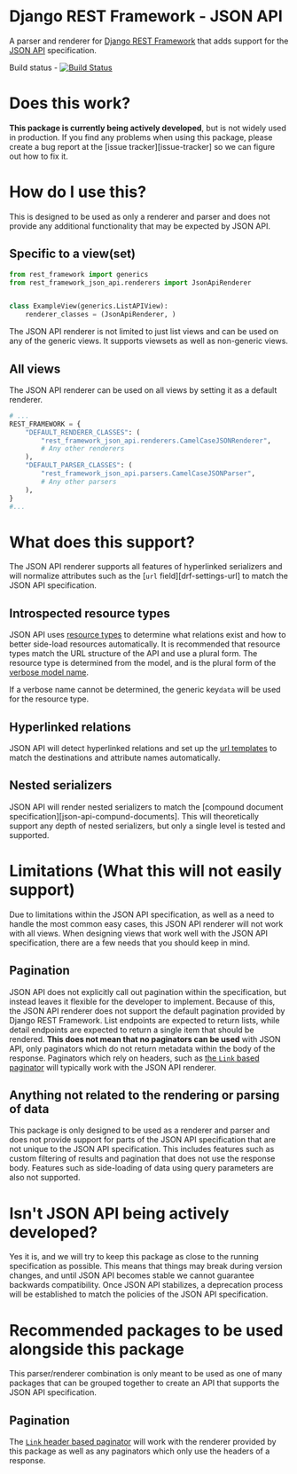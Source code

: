 Django REST Framework - JSON API
================================
A parser and renderer for [Django REST Framework][drf] that adds support for the
[JSON API][json-api] specification.

Build status - [![Build Status](https://travis-ci.org/kevin-brown/drf-json-api.svg?branch=master)](https://travis-ci.org/kevin-brown/drf-json-api)

Does this work?
===============
**This package is currently being actively developed**, but is not widely used
in production.  If you find any problems when using this package, please create a
bug report at the [issue tracker][issue-tracker] so we can figure out how to fix
it.

How do I use this?
==================
This is designed to be used as only a renderer and parser and does not provide
any additional functionality that may be expected by JSON API.

Specific to a view(set)
-----------------------
```python
from rest_framework import generics
from rest_framework_json_api.renderers import JsonApiRenderer


class ExampleView(generics.ListAPIView):
    renderer_classes = (JsonApiRenderer, )
```

The JSON API renderer is not limited to just list views and can be used on any
of the generic views.  It supports viewsets as well as non-generic views.

All views
---------
The JSON API renderer can be used on all views by setting it as a default
renderer.

```python
# ...
REST_FRAMEWORK = {
    "DEFAULT_RENDERER_CLASSES": (
        "rest_framework_json_api.renderers.CamelCaseJSONRenderer",
        # Any other renderers
    ),
    "DEFAULT_PARSER_CLASSES": (
        "rest_framework_json_api.parsers.CamelCaseJSONParser",
        # Any other parsers
    ),
}
#...
```

What does this support?
=======================
The JSON API renderer supports all features of hyperlinked serializers and will
normalize attributes such as the [`url` field][drf-settings-url] to match the
JSON API specification.

Introspected resource types
---------------------------
JSON API uses [resource types][json-api-resource-types] to determine what
relations exist and how to better side-load resources automatically.  It is
recommended that resource types match the URL structure of the API and use a
plural form.  The resource type is determined from the model, and is the plural
form of the [verbose model name][django-verbose-model-name].

If a verbose name cannot be determined, the generic key`data` will be used for
the resource type.

Hyperlinked relations
---------------------
JSON API will detect hyperlinked relations and set up the
[url templates][json-api-url-templates] to match the destinations and attribute
names automatically.

Nested serializers
------------------
JSON API will render nested serializers to match the
[compound document specification][json-api-compund-documents].  This will
theoretically support any depth of nested serializers, but only a single level
is tested and supported.

Limitations (What this will not easily support)
===============================================
Due to limitations within the JSON API specification, as well as a need to
handle the most common easy cases, this JSON API renderer will not work with all
views. When designing views that work well with the JSON API specification,
there are a few needs that you should keep in mind.

Pagination
----------
JSON API does not explicitly call out pagination within the specification, but
instead leaves it flexible for the developer to implement.  Because of this, the
JSON API renderer does not support the default pagination provided by Django
REST Framework.  List endpoints are expected to return lists, while detail
endpoints are expected to return a single item that should be rendered.  **This
does not mean that no paginators can be used** with JSON API, only paginators
which do not return metadata within the body of the response.  Paginators which
rely on headers, such as [the `Link` based paginator][drf-link-pagination] will
typically work with the JSON API renderer.

Anything not related to the rendering or parsing of data
--------------------------------------------------------
This package is only designed to be used as a renderer and parser and does not
provide support for parts of the JSON API specification that are not unique to
the JSON API specification.  This includes features such as custom filtering of
results and pagination that does not use the response body.  Features such as
side-loading of data using query parameters are also not supported.

Isn't JSON API being actively developed?
========================================
Yes it is, and we will try to keep this package as close to the running
specification as possible.  This means that things may break during version
changes, and until JSON API becomes stable we cannot guarantee backwards
compatibility.  Once JSON API stabilizes, a deprecation process will be
established to match the policies of the JSON API specification.

Recommended packages to be used alongside this package
======================================================
This parser/renderer combination is only meant to be used as one of many
packages that can be grouped together to create an API that supports the JSON
API specification.

Pagination
----------
The [`Link` header based paginator][drf-link-pagination] will work with the
renderer provided by this package as well as any paginators which only use the
headers of a response.

[django-verbose-model-name]: https://docs.djangoproject.com/en/dev/ref/models/options/#verbose-name-plural
[drf]: http://www.django-rest-framework.org/
[drf-link-pagination]: https://github.com/kevin-brown/drf-link-pagination
[drf-settings-link]: http://www.django-rest-framework.org/api-guide/settings#url_field_name
[json-api]: http://jsonapi.org/
[json-api-compound-documents]: http://jsonapi.org/format/#document-structure-compound-documents
[json-api-resource-types]: http://jsonapi.org/format/#document-structure-resource-types
[json-api-url-templates]: http://jsonapi.org/format/#document-structure-url-templates

